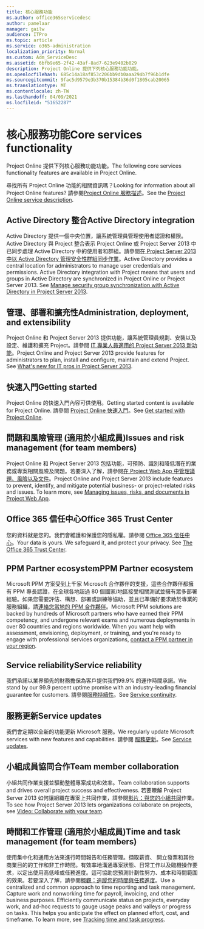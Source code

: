 ```yaml
---
title: 核心服務功能
ms.author: office365servicedesc
author: pamelaar
manager: gailw
audience: ITPro
ms.topic: article
ms.service: o365-administration
localization_priority: Normal
ms.custom: Adm_ServiceDesc
ms.assetid: 6bfb9e65-2f42-43af-8ad7-623e9402b029
description: Project Online 提供下列核心服務功能功能。
ms.openlocfilehash: 685c14a18af853c206bb9db0aaa294b7f96b1dfe
ms.sourcegitcommit: 9fac5d9579e3b370b15384b36d0f1805cab20065
ms.translationtype: MT
ms.contentlocale: zh-TW
ms.lasthandoff: 04/09/2021
ms.locfileid: "51652287"
---
```

# <a name="core-services-functionality"></a><span data-ttu-id="a8948-103">核心服務功能</span><span class="sxs-lookup"><span data-stu-id="a8948-103">Core services functionality</span></span>

<span data-ttu-id="a8948-104">Project Online 提供下列核心服務功能功能。</span><span class="sxs-lookup"><span data-stu-id="a8948-104">The following core services functionality features are available in Project Online.</span></span>
  
<span data-ttu-id="a8948-105">尋找所有 Project Online 功能的相關資訊嗎？</span><span class="sxs-lookup"><span data-stu-id="a8948-105">Looking for information about all Project Online features?</span></span> <span data-ttu-id="a8948-106">請參閱[Project Online 服務描述](project-online-service-description.md)。</span><span class="sxs-lookup"><span data-stu-id="a8948-106">See the [Project Online service description](project-online-service-description.md).</span></span>
  
## <a name="active-directory-integration"></a><span data-ttu-id="a8948-107">Active Directory 整合</span><span class="sxs-lookup"><span data-stu-id="a8948-107">Active Directory integration</span></span>

<span data-ttu-id="a8948-p102">Active Directory 提供一個中央位置，讓系統管理員管理使用者認證和權限。Active Directory 與 Project 整合表示 Project Online 或 Project Server 2013 中已同步處理 Active Directory 中的使用者和群組。請參閱[在 Project Server 2013 中以 Active Directory 管理安全性群組同步作業](/project/manage-security-group-synchronization-with-active-directory-in-project-server)。</span><span class="sxs-lookup"><span data-stu-id="a8948-p102">Active Directory provides a central location for administrators to manage user credentials and permissions. Active Directory integration with Project means that users and groups in Active Directory are synchronized in Project Online or Project Server 2013. See [Manage security group synchronization with Active Directory in Project Server 2013](/project/manage-security-group-synchronization-with-active-directory-in-project-server).</span></span>
  
## <a name="administration-deployment-and-extensibility"></a><span data-ttu-id="a8948-111">管理、部署和擴充性</span><span class="sxs-lookup"><span data-stu-id="a8948-111">Administration, deployment, and extensibility</span></span>

<span data-ttu-id="a8948-p103">Project Online 和 Project Server 2013 提供功能，讓系統管理員規劃、安裝以及設定、維護和擴充 Project。請參閱 [IT 專業人員適用的 Project Server 2013 新功能](/project/what-s-new-for-it-pros-in-project-server-2016)。</span><span class="sxs-lookup"><span data-stu-id="a8948-p103">Project Online and Project Server 2013 provide features for administrators to plan, install and configure, maintain and extend Project. See [What's new for IT pros in Project Server 2013](/project/what-s-new-for-it-pros-in-project-server-2016).</span></span>
  
## <a name="getting-started"></a><span data-ttu-id="a8948-114">快速入門</span><span class="sxs-lookup"><span data-stu-id="a8948-114">Getting started</span></span>

<span data-ttu-id="a8948-115">Project Online 的快速入門內容可供使用。</span><span class="sxs-lookup"><span data-stu-id="a8948-115">Getting started content is available for Project Online.</span></span> <span data-ttu-id="a8948-116">請參閱 [Project Online 快速入門](https://support.office.com/article/E3E5F64F-ADA5-4F9D-A578-130B2D4E5F11)。</span><span class="sxs-lookup"><span data-stu-id="a8948-116">See [Get started with Project Online](https://support.office.com/article/E3E5F64F-ADA5-4F9D-A578-130B2D4E5F11).</span></span>
  
## <a name="issues-and-risk-management-for-team-members"></a><span data-ttu-id="a8948-117">問題和風險管理 (適用於小組成員)</span><span class="sxs-lookup"><span data-stu-id="a8948-117">Issues and risk management (for team members)</span></span>

<span data-ttu-id="a8948-p105">Project Online 和 Project Server 2013 包括功能，可預防、識別和降低潛在的業務或專案相關風險及問題。若要深入了解，請參閱[在 Project Web App 中管理議題、風險以及文件](/previous-versions/office/project-server-2010/hh767484(v=office.14))。</span><span class="sxs-lookup"><span data-stu-id="a8948-p105">Project Online and Project Server 2013 include features to prevent, identify, and mitigate potential business- or project-related risks and issues. To learn more, see [Managing issues, risks, and documents in Project Web App](/previous-versions/office/project-server-2010/hh767484(v=office.14)).</span></span>
  
## <a name="office-365-trust-center"></a><span data-ttu-id="a8948-120">Office 365 信任中心</span><span class="sxs-lookup"><span data-stu-id="a8948-120">Office 365 Trust Center</span></span>

<span data-ttu-id="a8948-p106">您的資料就是您的。我們會維護和保護您的隱私權。請參閱 [Office 365 信任中心](https://go.microsoft.com/fwlink/?LinkId=402637)。</span><span class="sxs-lookup"><span data-stu-id="a8948-p106">Your data is yours. We safeguard it, and protect your privacy. See [The Office 365 Trust Center](https://go.microsoft.com/fwlink/?LinkId=402637).</span></span>
  
## <a name="ppm-partner-ecosystem"></a><span data-ttu-id="a8948-124">PPM Partner ecosystem</span><span class="sxs-lookup"><span data-stu-id="a8948-124">PPM Partner ecosystem</span></span>

<span data-ttu-id="a8948-p107">Microsoft PPM 方案受到上千家 Microsoft 合作夥伴的支援，這些合作夥伴都擁有 PPM 專長認證，在全球各地超過 80 個國家/地區接受相關測試並擁有眾多部署經驗。如果您需要評估、構想、部署或訓練等協助，並且已準備好要求助於專業的服務組織，請[連絡您當地的 PPM 合作夥伴](https://go.microsoft.com/fwlink/p/?LinkId=272646)。</span><span class="sxs-lookup"><span data-stu-id="a8948-p107">Microsoft PPM solutions are backed by hundreds of Microsoft partners who have earned their PPM competency, and undergone relevant exams and numerous deployments in over 80 countries and regions worldwide. When you want help with assessment, envisioning, deployment, or training, and you're ready to engage with professional services organizations, [contact a PPM partner in your region](https://go.microsoft.com/fwlink/p/?LinkId=272646).</span></span>
  
## <a name="service-reliability"></a><span data-ttu-id="a8948-127">Service reliability</span><span class="sxs-lookup"><span data-stu-id="a8948-127">Service reliability</span></span>

<span data-ttu-id="a8948-128">我們承諾以業界領先的財務擔保為客戶提供我們99.9% 的運作時間承諾。</span><span class="sxs-lookup"><span data-stu-id="a8948-128">We stand by our 99.9 percent uptime promise with an industry-leading financial guarantee for customers.</span></span> <span data-ttu-id="a8948-129">請參閱[服務持續性](https://go.microsoft.com/fwlink/?LinkId=402653)。</span><span class="sxs-lookup"><span data-stu-id="a8948-129">See [Service continuity](https://go.microsoft.com/fwlink/?LinkId=402653).</span></span>
  
## <a name="service-updates"></a><span data-ttu-id="a8948-130">服務更新</span><span class="sxs-lookup"><span data-stu-id="a8948-130">Service updates</span></span>

<span data-ttu-id="a8948-131">我們會定期以全新的功能更新 Microsoft 服務。</span><span class="sxs-lookup"><span data-stu-id="a8948-131">We regularly update Microsoft services with new features and capabilities.</span></span> <span data-ttu-id="a8948-132">請參閱 [服務更新](../office-365-platform-service-description/service-updates.md)。</span><span class="sxs-lookup"><span data-stu-id="a8948-132">See [Service updates](../office-365-platform-service-description/service-updates.md).</span></span>
  
## <a name="team-member-collaboration"></a><span data-ttu-id="a8948-133">小組成員協同合作</span><span class="sxs-lookup"><span data-stu-id="a8948-133">Team member collaboration</span></span>

<span data-ttu-id="a8948-134">小組共同作業支援並驅動整體專案成功和效率。</span><span class="sxs-lookup"><span data-stu-id="a8948-134">Team collaboration supports and drives overall project success and effectiveness.</span></span> <span data-ttu-id="a8948-135">若要瞭解 Project Server 2013 如何讓組織在專案上共同作業，請參閱[影片：與您的小組共同](https://go.microsoft.com/fwlink/?LinkId=402628)作業。</span><span class="sxs-lookup"><span data-stu-id="a8948-135">To see how Project Server 2013 lets organizations collaborate on projects, see [Video: Collaborate with your team](https://go.microsoft.com/fwlink/?LinkId=402628).</span></span>
  
## <a name="time-and-task-management-for-team-members"></a><span data-ttu-id="a8948-136">時間和工作管理 (適用於小組成員)</span><span class="sxs-lookup"><span data-stu-id="a8948-136">Time and task management (for team members)</span></span>

<span data-ttu-id="a8948-p111">使用集中化和通用方法來進行時間報告和任務管理。擷取薪資、 開立發票和其他商業目的的工作和非工作時間。有效率地溝通專案狀態、日常工作以及臨機操作要求，以定出使用高低峰或任務進度。這可協助您預測計劃性努力、成本和時間範圍的效果。若要深入了解，請參閱[概觀：追蹤您的時間與任務進度](https://go.microsoft.com/fwlink/p/?LinkId=271321)。</span><span class="sxs-lookup"><span data-stu-id="a8948-p111">Use a centralized and common approach to time reporting and task management. Capture work and nonworking time for payroll, invoicing, and other business purposes. Efficiently communicate status on projects, everyday work, and ad-hoc requests to gauge usage peaks and valleys or progress on tasks. This helps you anticipate the effect on planned effort, cost, and timeframe. To learn more, see [Tracking time and task progress](https://go.microsoft.com/fwlink/p/?LinkId=271321).</span></span>
